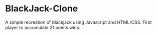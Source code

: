 # BlackJack-Clone
A simple recreation of blackjack using Javascript and HTML/CSS. First player to accumulate 21 points wins.

